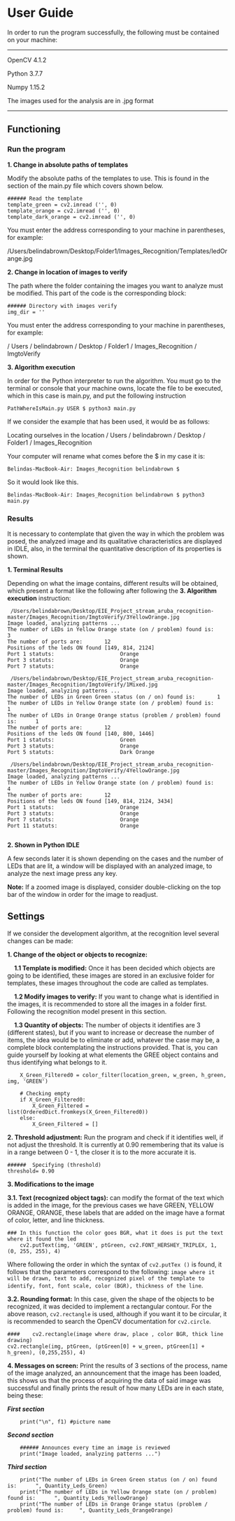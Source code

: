 # User Guide

In order to run the program successfully, the following must be contained on your machine:

----------
OpenCV 4.1.2

Python 3.7.7

Numpy 1.15.2

The images used for the analysis are in .jpg format

----------


## Functioning

### Run the program

**1. Change in absolute paths of templates**

Modify the absolute paths of the templates to use. This is found in the section of the main.py file which covers
shown below.

~~~~~
###### Read the template
template_green = cv2.imread ('', 0)
template_orange = cv2.imread ('', 0)
template_dark_orange = cv2.imread ('', 0)
~~~~~

You must enter the address corresponding to your machine in parentheses, for example:

/Users/belindabrown/Desktop/Folder1/Images_Recognition/Templates/ledOrange.jpg

**2. Change in location of images to verify**

The path where the folder containing the images you want to analyze must be modified. This part of the code is the corresponding block:

~~~~~
###### Directory with images verify
img_dir = ''
~~~~~

You must enter the address corresponding to your machine in parentheses, for example:

/ Users / belindabrown / Desktop / Folder1 / Images_Recognition / ImgtoVerify

**3. Algorithm execution**

In order for the Python interpreter to run the algorithm. You must go to the terminal or console that your machine owns, locate the file to be executed, which in this case is main.py, and put the following instruction

~~~~~
PathWhereIsMain.py USER $ python3 main.py
~~~~~

If we consider the example that has been used, it would be as follows:

Locating ourselves in the location / Users / belindabrown / Desktop / Folder1 / Images_Recognition

Your computer will rename what comes before the $ in my case it is: 
~~~~~ 
Belindas-MacBook-Air: Images_Recognition belindabrown $ 
~~~~~ 
So it would look like this.

~~~~~
Belindas-MacBook-Air: Images_Recognition belindabrown $ python3 main.py
~~~~~

### Results

It is necessary to contemplate that given the way in which the problem was posed, the analyzed image and its qualitative characteristics are displayed in IDLE, also, in the terminal the quantitative description of its properties is shown.


**1. Terminal Results**

Depending on what the image contains, different results will be obtained, which present a format like the following after following the **3. Algorithm execution** instruction:

~~~~~
 /Users/belindabrown/Desktop/EIE_Project_stream_aruba_recognition-master/Images_Recognition/ImgtoVerify/3YellowOrange.jpg
Image loaded, analyzing patterns ...
The number of LEDs in Yellow Orange state (on / problem) found is:       3
The number of ports are:       12
Positions of the leds ON found [149, 814, 2124]
Port 1 statuts:						Orange
Port 3 statuts:						Orange
Port 7 statuts:						Orange

 /Users/belindabrown/Desktop/EIE_Project_stream_aruba_recognition-master/Images_Recognition/ImgtoVerify/1Mixed.jpg
Image loaded, analyzing patterns ...
The number of LEDs in Green Green status (on / on) found is:       1
The number of LEDs in Yellow Orange state (on / problem) found is:       1
The number of LEDs in Orange Orange status (problem / problem) found is:      1
The number of ports are:       12
Positions of the leds ON found [140, 800, 1446]
Port 1 statuts:						Green
Port 3 statuts:						Orange
Port 5 statuts:						Dark Orange

 /Users/belindabrown/Desktop/EIE_Project_stream_aruba_recognition-master/Images_Recognition/ImgtoVerify/4YellowOrange.jpg
Image loaded, analyzing patterns ...
The number of LEDs in Yellow Orange state (on / problem) found is:       4
The number of ports are:       12
Positions of the leds ON found [149, 814, 2124, 3434]
Port 1 statuts:						Orange
Port 3 statuts:						Orange
Port 7 statuts:						Orange
Port 11 statuts:					Orange


~~~~~

**2. Shown in Python IDLE**

A few seconds later it is shown depending on the cases and the number of LEDs that are lit, a window will be displayed with an analyzed image, to analyze the next image press any key.

**Note:** If a zoomed image is displayed, consider double-clicking on the top bar of the window in order for the image to readjust.

## Settings
If we consider the development algorithm, at the recognition level several changes can be made:

**1. Change of the object or objects to recognize:**

    **1.1 Template is modified:**  Once it has been decided which objects are going to be identified, these images are stored in an exclusive folder for templates, these images throughout the code are called as templates.
    
    **1.2 Modify images to verify:** If you want to change what is identified in the images, it is recommended to store all the images in a folder first. Following the recognition model present in this section.
    
    **1.3 Quantity of objects:** The number of objects it identifies are 3 (different states), but if you want to increase or decrease the number of items, the idea would be to eliminate or add, whatever the case may be, a complete block contemplating the instructions provided. That is, you can guide yourself by looking at what elements the GREE object contains and thus identifying what belongs to it.

~~~~~
	X_Green_Filtered0 = color_filter(location_green, w_green, h_green, img, 'GREEN')
	
	# Checking empty
	if X_Green_Filtered0:
		X_Green_Filtered = list(OrderedDict.fromkeys(X_Green_Filtered0))
	else:
		X_Green_Filtered = []
~~~~~

**2. Threshold adjustment:** Run the program and check if it identifies well, if not adjust the threshold. It is currently at 0.90 remembering that its value is in a range between 0 - 1, the closer it is to the more accurate it is.

~~~
######	Specifying (threshold)
threshold= 0.90
~~~

**3. Modifications to the image**

**3.1. Text (recognized object tags):** can modify the format of the text which is added in the image, for the previous cases we have GREEN, YELLOW ORANGE, ORANGE, these labels that are added on the image have a format of color, letter, and line thickness.
	
~~~
###	In this function the color goes BGR, what it does is put the text where it found the led
	cv2.putText(img, 'GREEN', ptGreen, cv2.FONT_HERSHEY_TRIPLEX, 1, (0, 255, 255), 4)
~~~

Where following the order in which the syntax of `cv2.putTex ()` is found, it follows that the parameters correspond to the following: `image where it will be drawn, text to add, recognized pixel of the template to identify, font, font scale, color (BGR), thickness of the line`.

**3.2. Rounding format:** In this case, given the shape of the objects to be recognized, it was decided to implement a rectangular contour. For the above reason, `cv2.rectangle` is used, although if you want it to be circular, it is recommended to search the OpenCV documentation for `cv2.circle`.

~~~
####	cv2.rectangle(image where draw, place , color BGR, thick line drawing)
cv2.rectangle(img, ptGreen, (ptGreen[0] + w_green, ptGreen[1] + h_green), (0,255,255), 4)
~~~

**4. Messages on screen:** Print the results of 3 sections of the process, name of the image analyzed, an announcement that the image has been loaded, this shows us that the process of acquiring the data of said image was successful and finally prints the result of how many LEDs are in each state, being these:

***First section***

~~~
	print("\n", f1) #picture name
~~~

***Second section***

~~~
	###### Announces every time an image is reviewed
	print("Image loaded, analyzing patterns ...")
~~~

***Third section***

~~~
	print("The number of LEDs in Green Green status (on / on) found is:      ", Quantity_Leds_Green)
	print("The number of LEDs in Yellow Orange state (on / problem) found is:      ", Quantity_Leds_YellowOrange)
	print("The number of LEDs in Orange Orange status (problem / problem) found is:     ", Quantity_Leds_OrangeOrange)
~~~
